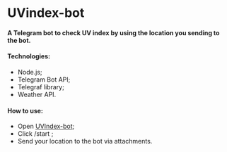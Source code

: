 # UVindex-bot

#### A Telegram bot to check UV index by using the location you sending to the bot.

#### Technologies:
 - Node.js;
 - Telegram Bot API;
 - Telegraf library;
 - Weather API.
 
 
 #### How to use:
 - Open [UVIndex-bot](https://t.me/UVindex_bot);
 - Click 
/start
;
 - Send your location to the bot via attachments.
